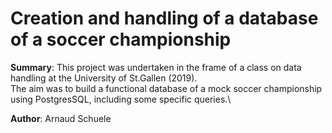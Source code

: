 # Creation and handling of a database of a soccer championship

**Summary**: This project was undertaken in the frame of a class on data handling at the University of St.Gallen (2019).\
The aim was to build a functional database of a mock soccer championship using PostgresSQL, including some specific queries.\

**Author**: Arnaud Schuele

